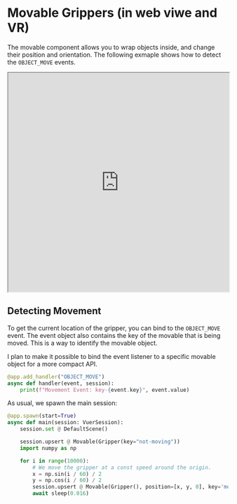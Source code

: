 
# Movable Grippers (in web viwe and VR)

The movable component allows you to wrap objects inside,
and change their position and orientation. The following
exmaple shows how to detect the `OBJECT_MOVE` events.

<iframe width="100%" height="500px" src="https://vuer.ai?ws=ws%3A%2F%2Flocalhost%3A8012&scene=3gAHqGNoaWxkcmVukt4AA6hjaGlsZHJlbpHeAAOoY2hpbGRyZW6Qo3RhZ6dHcmlwcGVyo2tleapub3QtbW92aW5no3RhZ6dNb3ZhYmxlo2tleaE03gAEqGNoaWxkcmVukd4AA6hjaGlsZHJlbpCjdGFnp0dyaXBwZXKja2V5pDI0NzejdGFnp01vdmFibGWja2V5qm1vdmluZy1vbmWocG9zaXRpb26Ty7%2FGgNtgAAAAy7%2Fd9OXgAAAAAKN0YWelU2NlbmWja2V5oTOidXCTAAABq3Jhd0NoaWxkcmVukt4ABKhjaGlsZHJlbpCjdGFnrEFtYmllbnRMaWdodKNrZXm1ZGVmYXVsdF9hbWJpZW50X2xpZ2h0qWludGVuc2l0eQHeAAWoY2hpbGRyZW6Qo3RhZ7BEaXJlY3Rpb25hbExpZ2h0o2tleblkZWZhdWx0X2RpcmVjdGlvbmFsX2xpZ2h0qWludGVuc2l0eQGmaGVscGVyw6xodG1sQ2hpbGRyZW6QqmJnQ2hpbGRyZW6T3gADqGNoaWxkcmVukKN0YWeqR3JhYlJlbmRlcqNrZXmnREVGQVVMVN4AA6hjaGlsZHJlbpCjdGFnr1BvaW50ZXJDb250cm9sc6NrZXmhMd4AA6hjaGlsZHJlbpCjdGFnpEdyaWSja2V5oTI%3D"></iframe>


## Detecting Movement

To get the current location of the gripper, you can bind
to the `OBJECT_MOVE` event. The event object also contains
the key of the movable that is being moved. This is a way
to identify the movable object.

I plan to make it possible to bind the event listener to
a specific movable object for a more compact API.

```python
@app.add_handler("OBJECT_MOVE")
async def handler(event, session):
    print(f"Movement Event: key-{event.key}", event.value)
```

As usual, we spawn the main session:

```python
@app.spawn(start=True)
async def main(session: VuerSession):
    session.set @ DefaultScene()

    session.upsert @ Movable(Gripper(key="not-moving"))
    import numpy as np

    for i in range(10000):
        # We move the gripper at a const speed around the origin.
        x = np.sin(i / 60) / 2
        y = np.cos(i / 60) / 2
        session.upsert @ Movable(Gripper(), position=[x, y, 0], key='moving-one')
        await sleep(0.016)
```
